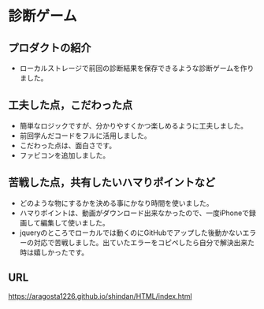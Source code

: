 # 診断ゲーム

## プロダクトの紹介

- ローカルストレージで前回の診断結果を保存できるような診断ゲームを作りました。

## 工夫した点，こだわった点

- 簡単なロジックですが、分かりやすくかつ楽しめるように工夫しました。
- 前回学んだコードをフルに活用しました。
- こだわった点は、面白さです。
- ファビコンを追加しました。

## 苦戦した点，共有したいハマりポイントなど

- どのような物にするかを決める事にかなり時間を使いました。
- ハマりポイントは、動画がダウンロード出来なかったので、一度iPhoneで録画して編集して使いました。
- jqueryのところでローカルでは動くのにGitHubでアップした後動かないエラーの対応で苦戦しました。出ていたエラーをコピペしたら自分で解決出来た時は嬉しかったです。

## URL
https://aragosta1226.github.io/shindan/HTML/index.html